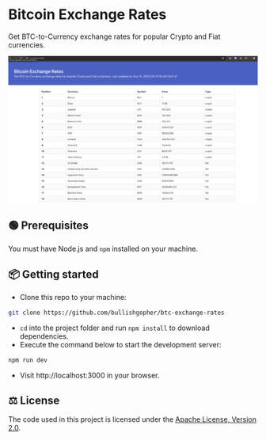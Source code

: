 # Bitcoin Exchange Rates

Get BTC-to-Currency exchange rates for popular Crypto and Fiat currencies.

![Screenshot or GIF of the application in action](Screenshot.png)

## 🟢 Prerequisites

You must have Node.js and `npm` installed on your machine.

## 📦 Getting started

- Clone this repo to your machine:

```bash
git clone https://github.com/bullishgopher/btc-exchange-rates
```

- `cd` into the project folder and run `npm install` to download dependencies.
- Execute the command below to start the development server:

```bash
npm run dev
```

- Visit http://localhost:3000 in your browser.

## ⚖ License

The code used in this project is licensed under the [Apache License, Version 2.0](LICENSE).

